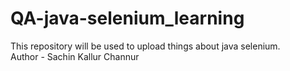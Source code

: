# QA-java-selenium_learning
This repository will be used to upload things about java selenium.
<br>
Author - Sachin Kallur Channur

